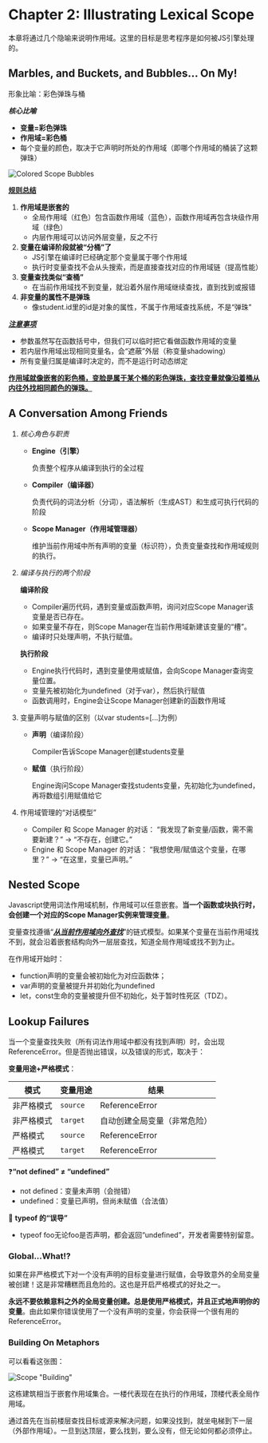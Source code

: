 # Chapter 2: Illustrating Lexical Scope

本章将通过几个隐喻来说明作用域。这里的目标是思考程序是如何被JS引擎处理的。

## Marbles, and Buckets, and Bubbles... On My!

形象比喻：彩色弹珠与桶

***核心比喻***

- **变量=彩色弹珠**
- **作用域=彩色桶**
- 每个变量的颜色，取决于它声明时所处的作用域（即哪个作用域的桶装了这颗弹珠）

![Colored Scope Bubbles](https://github.com/getify/You-Dont-Know-JS/raw/2nd-ed/scope-closures/images/fig2.png)

**<u>规则总结</u>**

1. **作用域是嵌套的**
   - 全局作用域（红色）包含函数作用域（蓝色），函数作用域再包含块级作用域（绿色）
   - 内层作用域可以访问外层变量，反之不行
2. **变量在编译阶段就被“分桶”了**
   - JS引擎在编译时已经确定那个变量属于哪个作用域
   - 执行时变量查找不会从头搜索，而是直接查找对应的作用域链（提高性能）
3. **变量查找类似“查桶”**
   - 在当前作用域找不到变量，就沿着外层作用域继续查找，直到找到或报错
4. **非变量的属性不是弹珠**
   - 像student.id里的id是对象的属性，不属于作用域查找系统，不是“弹珠”

**<u>*注意事项*</u>**

- 参数虽然写在函数括号中，但我们可以临时把它看做函数作用域的变量
- 若内层作用域出现相同变量名，会“遮蔽”外层（称变量shadowing）
- 所有变量归属是编译时决定的，而不是运行时动态绑定

**<u>作用域就像嵌套的彩色桶，变脸是属于某个桶的彩色弹珠，查找变量就像沿着桶从内往外找相同颜色的弹珠。</u>**

## A Conversation Among Friends

1. *核心角色与职责*

   - **Engine（引擎）**

     负责整个程序从编译到执行的全过程

   - **Compiler（编译器）**

     负责代码的词法分析（分词），语法解析（生成AST）和生成可执行代码的阶段

   - **Scope Manager（作用域管理器）**

     维护当前作用域中所有声明的变量（标识符），负责变量查找和作用域规则的执行。

2. *编译与执行的两个阶段*

   **编译阶段**

   - Compiler遍历代码，遇到变量或函数声明，询问对应Scope Manager该变量是否已存在。
   - 如果变量不存在，则Scope Manager在当前作用域新建该变量的“槽”。
   - 编译时只处理声明，不执行赋值。

   **执行阶段**

   - Engine执行代码时，遇到变量使用或赋值，会向Scope Manager查询变量位置。
   - 变量先被初始化为undefined（对于var），然后执行赋值
   - 函数调用时，Engine会让Scope Manager创建新的函数作用域

3. 变量声明与赋值的区别（以var students=[...]为例）

   - **声明**（编译阶段）

     Compiler告诉Scope Manager创建students变量

   - **赋值**（执行阶段）

     Engine询问Scope Manager查找students变量，先初始化为undefined，再将数组引用赋值给它

4. 作用域管理的“对话模型”

   - Compiler 和 Scope Manager 的对话：
      “我发现了新变量/函数，需不需要新建？” → “不存在，创建它。”
   - Engine 和 Scope Manager 的对话：
      “我想使用/赋值这个变量，在哪里？” → “在这里，变量已声明。”

## Nested Scope

Javascript使用词法作用域机制，作用域可以任意嵌套。**当一个函数或块执行时，会创建一个对应的Scope Manager实例来管理变量**。

变量查找遵循“***<u>从当前作用域向外查找</u>***”的链式模型。如果某个变量在当前作用域找不到，就会沿着嵌套结构向外一层层查找，知道全局作用域或找不到为止。

在作用域开始时：

- function声明的变量会被初始化为对应函数体；
- var声明的变量被提升并初始化为undefined
- let，const生命的变量被提升但不初始化，处于暂时性死区（TDZ）。

## Lookup Failures

当一个变量查找失败（所有词法作用域中都没有找到声明）时，会出现ReferenceError。但是否抛出错误，以及错误的形式，取决于：

**变量用途+严格模式**：

| 模式       | 变量用途 | 结果                         |
| ---------- | -------- | ---------------------------- |
| 非严格模式 | `source` | ReferenceError               |
| 非严格模式 | `target` | 自动创建全局变量（非常危险） |
| 严格模式   | `source` | ReferenceError               |
| 严格模式   | `target` | ReferenceError               |

❓**“not defined” ≠ “undefined”**

- not defined：变量未声明（会抛错）
- undefined：变量已声明，但尚未赋值（合法值）

🧨 **typeof 的“误导”**

- typeof foo无论foo是否声明，都会返回“undefined”，开发者需要特别留意。

### Global...What!?

如果在非严格模式下对一个没有声明的目标变量进行赋值，会导致意外的全局变量被创建！这是非常糟糕而且危险的。这也是开启严格模式的好处之一。

**永远不要依赖意料之外的全局变量创建。总是使用严格模式，并且正式地声明你的变量**。由此如果你错误使用了一个没有声明的变量，你会获得一个很有用的ReferenceError。

### Building On Metaphors

可以看看这张图：

![Scope "Building"](https://github.com/getify/You-Dont-Know-JS/raw/2nd-ed/scope-closures/images/fig3.png)

这栋建筑相当于嵌套作用域集合。一楼代表现在在执行的作用域，顶楼代表全局作用域。

通过首先在当前楼层查找目标或源来解决问题，如果没找到，就坐电梯到下一层（外部作用域）。一旦到达顶层，要么找到，要么没有，但无论如何都必须停止。



